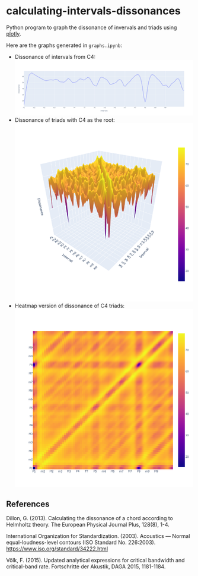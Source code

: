 # calculating-intervals-dissonances  
Python program to graph the dissonance of invervals and triads using [plotly](https://plotly.com).
  
Here are the graphs generated in `graphs.ipynb`:  
- Dissonance of intervals from C4:![intervals from C4](images/intervals%20from%20C4.png?raw=True)
- Dissonance of triads with C4 as the root: ![C4 triads](images/C4%20triads.png?raw=True)
- Heatmap version of dissonance of C4 triads: ![C4 triads heatmap](images/C4%20triads%20heatmap.png?raw=True)

## References
Dillon, G. (2013). Calculating the dissonance of a chord according to Helmholtz theory. The European Physical Journal Plus, 128(8), 1-4.

International Organization for Standardization. (2003). Acoustics — Normal equal-loudness-level contours (ISO Standard No. 226:2003). https://www.iso.org/standard/34222.html

Völk, F. (2015). Updated analytical expressions for critical bandwidth and critical-band rate. Fortschritte der Akustik, DAGA 2015, 1181-1184.


